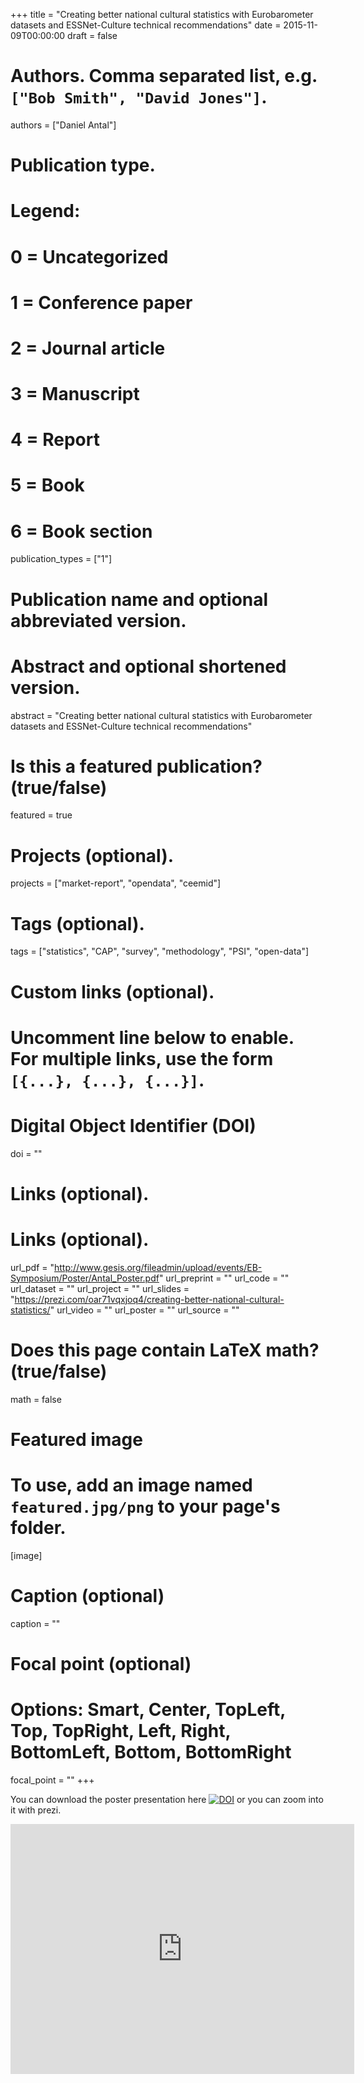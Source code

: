 +++
title = "Creating better national cultural statistics with Eurobarometer datasets and ESSNet-Culture technical recommendations"
date = 2015-11-09T00:00:00
draft = false

# Authors. Comma separated list, e.g. `["Bob Smith", "David Jones"]`.
authors = ["Daniel Antal"]

# Publication type.
# Legend:
# 0 = Uncategorized
# 1 = Conference paper
# 2 = Journal article
# 3 = Manuscript
# 4 = Report
# 5 = Book
# 6 = Book section
publication_types = ["1"]

# Publication name and optional abbreviated version.

# Abstract and optional shortened version.
abstract = "Creating better national cultural statistics with Eurobarometer datasets and ESSNet-Culture technical recommendations"

# Is this a featured publication? (true/false)
featured = true

# Projects (optional).

projects = ["market-report", "opendata", "ceemid"]

# Tags (optional).
tags = ["statistics", "CAP", "survey", "methodology", "PSI", "open-data"]

# Custom links (optional).
#   Uncomment line below to enable. For multiple links, use the form `[{...}, {...}, {...}]`.

# Digital Object Identifier (DOI)
doi = ""

# Links (optional).
# Links (optional).
url_pdf = "http://www.gesis.org/fileadmin/upload/events/EB-Symposium/Poster/Antal_Poster.pdf"
url_preprint = ""
url_code = ""
url_dataset = ""
url_project = ""
url_slides = "https://prezi.com/oar71vqxjoq4/creating-better-national-cultural-statistics/"
url_video = ""
url_poster = ""
url_source = ""

# Does this page contain LaTeX math? (true/false)
math = false

# Featured image
# To use, add an image named `featured.jpg/png` to your page's folder. 
[image]
  # Caption (optional)
  caption = ""

  # Focal point (optional)
  # Options: Smart, Center, TopLeft, Top, TopRight, Left, Right, BottomLeft, Bottom, BottomRight
  focal_point = ""
+++

You can download the poster presentation here [![DOI](https://zenodo.org/badge/DOI/10.5281/zenodo.3754226.svg)](https://doi.org/10.5281/zenodo.3754226) or you can zoom into it with prezi.

<iframe id="iframe_container" frameborder="0" webkitallowfullscreen="" mozallowfullscreen="" allowfullscreen="" allow="autoplay; fullscreen" width="550" height="400" src="https://prezi.com/embed/oar71vqxjoq4/?bgcolor=ffffff&amp;lock_to_path=0&amp;autoplay=0&amp;autohide_ctrls=0&amp;landing_data=bHVZZmNaNDBIWnNjdEVENDRhZDFNZGNIUE43MHdLNWpsdFJLb2ZHanI0dCs2TTYrQjNOY0VXWUFnaGUySS9RVnRnPT0&amp;landing_sign=SrA-iYgwejSc75tmUrPjHaAHQpUXuxhxq6DZcREMEGk"></iframe>
